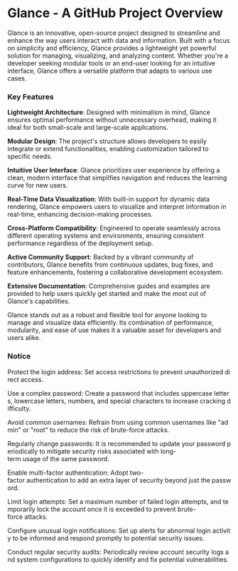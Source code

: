 # Glance - A GitHub Project Overview

Glance is an innovative, open-source project designed to streamline and enhance the way users interact with data and information. Built with a focus on simplicity and efficiency, Glance provides a lightweight yet powerful solution for managing, visualizing, and analyzing content. Whether you're a developer seeking modular tools or an end-user looking for an intuitive interface, Glance offers a versatile platform that adapts to various use cases.

### Key Features

**Lightweight Architecture**: Designed with minimalism in mind, Glance ensures optimal performance without unnecessary overhead, making it ideal for both small-scale and large-scale applications.
  
**Modular Design**: The project's structure allows developers to easily integrate or extend functionalities, enabling customization tailored to specific needs.

**Intuitive User Interface**: Glance prioritizes user experience by offering a clean, modern interface that simplifies navigation and reduces the learning curve for new users.

**Real-Time Data Visualization**: With built-in support for dynamic data rendering, Glance empowers users to visualize and interpret information in real-time, enhancing decision-making processes.

**Cross-Platform Compatibility**: Engineered to operate seamlessly across different operating systems and environments, ensuring consistent performance regardless of the deployment setup.

**Active Community Support**: Backed by a vibrant community of contributors, Glance benefits from continuous updates, bug fixes, and feature enhancements, fostering a collaborative development ecosystem.

**Extensive Documentation**: Comprehensive guides and examples are provided to help users quickly get started and make the most out of Glance's capabilities.

Glance stands out as a robust and flexible tool for anyone looking to manage and visualize data efficiently. Its combination of performance, modularity, and ease of use makes it a valuable asset for developers and users alike.

### Notice

Protect the login address: Set access restrictions to prevent unauthorized direct access.
    
Use a complex password: Create a password that includes uppercase letters, lowercase letters, numbers, and special characters to increase cracking difficulty.
    
Avoid common usernames: Refrain from using common usernames like "admin" or "root" to reduce the risk of brute-force attacks.
    
Regularly change passwords: It is recommended to update your password periodically to mitigate security risks associated with long-term usage of the same password.
    
Enable multi-factor authentication: Adopt two-factor authentication to add an extra layer of security beyond just the password.
    
Limit login attempts: Set a maximum number of failed login attempts, and temporarily lock the account once it is exceeded to prevent brute-force attacks.
    
Configure unusual login notifications: Set up alerts for abnormal login activity to be informed and respond promptly to potential security issues.
    
Conduct regular security audits: Periodically review account security logs and system configurations to quickly identify and fix potential vulnerabilities.
        